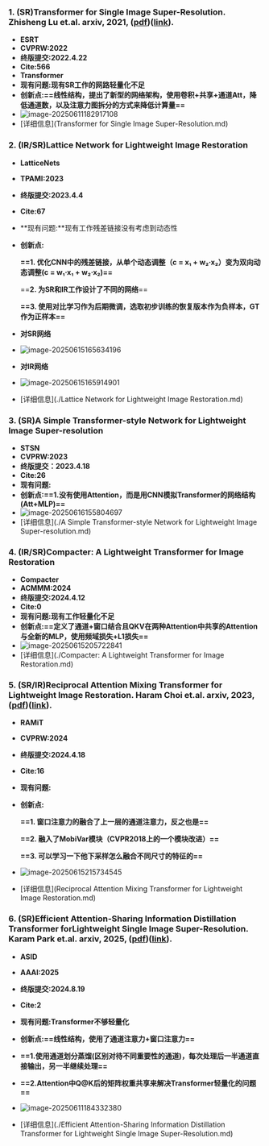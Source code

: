 ### **1. (SR)Transformer for Single Image Super-Resolution**. Zhisheng Lu et.al. **arxiv**, **2021**, ([pdf](assets/pdfs/Transformer_for_Single_Image_Super-Resolution.pdf))([link](http://arxiv.org/abs/2108.11084v3)).

- **ESRT**
- **CVPRW:2022**
- **终版提交:2022.4.22**
- **Cite:566**
- **Transformer**
- **现有问题:现有SR工作的网路轻量化不足**
- **创新点:==线性结构，提出了新型的网络架构，使用卷积+共享+通道Att，降低通道数，以及注意力图拆分的方式来降低计算量==**
- ![image-20250611182917108](./assets/pics/review/image-20250611182917108.png)
- [详细信息](Transformer for Single Image Super-Resolution.md)

### 2. (IR/SR)Lattice Network for Lightweight  Image Restoration

- **LatticeNets**

- **TPAMI:2023**

- **终版提交:2023.4.4**

- **Cite:67**

- **现有问题:**现有工作残差链接没有考虑到动态性

- **创新点:**

  **==1. 优化CNN中的残差链接，从单个动态调整（c = x₁ + w₂·x₂）变为双向动态调整(c = w₁·x₁ + w₂·x₂)==**

  ==**2. 为SR和IR工作设计了不同的网络**==

  **==3. 使用对比学习作为后期微调，选取初步训练的恢复版本作为负样本，GT作为正样本==**

- **对SR网络**

- ![image-20250615165634196](./assets/pics/review/image-20250615165634196.png)

- **对IR网络**

- ![image-20250615165914901](./assets/pics/review/image-20250615165914901.png)

- [详细信息](./Lattice Network for Lightweight  Image Restoration.md)

### 3. (SR)A Simple Transformer-style Network for Lightweight Image Super-resolution

- **STSN**
- **CVPRW:2023**
- **终版提交：2023.4.18**
- **Cite:26**
- **现有问题:**
- **创新点:==1.没有使用Attention，而是用CNN模拟Transformer的网络结构(Att+MLP)==**
- ![image-20250616155804697](./assets/pics/review/image-20250616155804697.png)
- [详细信息](./A Simple Transformer-style Network for Lightweight Image Super-resolution.md)

### 4. (IR/SR)Compacter: A Lightweight Transformer for Image Restoration

- **Compacter**
- **ACMMM:2024**
- **终版提交:2024.4.12**
- **Cite:0**
- **现有问题:现有工作轻量化不足**
- **创新点:==定义了通道+窗口结合且QKV在两种Attention中共享的Attention与全新的MLP，使用频域损失+L1损失==**
- ![image-20250615205722841](./assets/pics/review/image-20250615205722841.png)
- [详细信息](./Compacter: A Lightweight Transformer for Image Restoration.md)

### **5. (SR/IR)Reciprocal Attention Mixing Transformer for Lightweight Image Restoration**. Haram Choi et.al. **arxiv**, **2023**, ([pdf](assets/pdfs/Reciprocal_Attention_Mixing_Transformer_for_Lightweight_Image__Restoration.pdf))([link](http://arxiv.org/abs/2305.11474v4)).
- **RAMiT**
- **CVPRW:2024**
- **终版提交:2024.4.18**
- **Cite:16**
- **现有问题:**
- **创新点:**
  
  **==1. 窗口注意力的融合了上一层的通道注意力，反之也是==**
  
  **==2. 融入了MobiVar模块（CVPR2018上的一个模块改进）==**
  
  **==3. 可以学习一下他下采样怎么融合不同尺寸的特征的==**
- ![image-20250615215734545](./assets/pics/review/image-20250615215734545.png)
- [详细信息](Reciprocal Attention Mixing Transformer for Lightweight Image Restoration.md)

### 6. (SR)**Efficient Attention-Sharing Information Distillation Transformer forLightweight Single Image Super-Resolution**. Karam Park et.al. **arxiv**, **2025**, ([pdf](assets/pdfs/Efficient_Attention-Sharing_Information_Distillation_Transformer_for__Lightweight_Single_Image_Super-Resolution.pdf))([link](http://arxiv.org/abs/2501.15774v2)).

- **ASID**

- **AAAI:2025**

- **终版提交:2024.8.19**

- **Cite:2**

- **现有问题:Transformer不够轻量化**

- **创新点:==线性结构，使用了通道注意力+窗口注意力==**

- **==1.使用通道划分蒸馏(区别对待不同重要性的通道)，每次处理后一半通道直接输出，另一半继续处理==**

- **==2.Attention中Q@K后的矩阵权重共享来解决Transformer轻量化的问题==**

- ![image-20250611184332380](./assets/pics/review/image-20250611184332380.png)

- [详细信息](./Efficient Attention-Sharing Information Distillation Transformer for Lightweight Single Image Super-Resolution.md)


